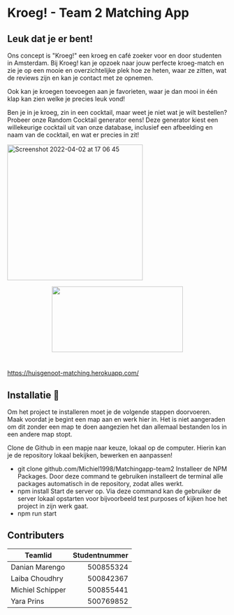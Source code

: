 # Kroeg! - Team 2 Matching App

## Leuk dat je er bent!
Ons concept is "Kroeg!" een kroeg en café zoeker voor en door studenten in Amsterdam. Bij Kroeg! kan je opzoek naar jouw perfecte kroeg-match en zie je op een mooie en overzichtelijke plek hoe ze heten, waar ze zitten, wat de reviews zijn en kan je contact met ze opnemen.

Ook kan je kroegen toevoegen aan je favorieten, waar je dan mooi in één klap kan zien welke je precies leuk vond!

Ben je in je kroeg, zin in een cocktail, maar weet je niet wat je wilt bestellen? Probeer onze Random Cocktail generator eens! Deze generator kiest een willekeurige cocktail uit van onze database, inclusief een afbeelding en naam van de cocktail, en wat er precies in zit!


<img width="310"  alt="Screenshot 2022-04-02 at 17 06 45" src="https://user-images.githubusercontent.com/47413780/161389368-559ccc51-b8a9-46f7-908d-f7d3e4f18aa4.png">

<p align="center">
  <img width="300" height="150" src="https://user-images.githubusercontent.com/27287809/160905491-753c0ffb-1a07-4eff-8670-b5b6953de374.svg">
</p>

#
https://huisgenoot-matching.herokuapp.com/

## Installatie 📎
Om het project te installeren moet je de volgende stappen doorvoeren. Maak voordat je begint een map aan en werk hier in. Het is niet aangeraden om dit zonder een map te doen aangezien het dan allemaal bestanden los in een andere map stopt.

Clone de Github in een mapje naar keuze, lokaal op de computer. Hierin kan je de repository lokaal bekijken, bewerken en aanpassen!
* git clone github.com/Michiel1998/Matchingapp-team2
Installeer de NPM Packages. Door deze command te gebruiken installeert de terminal alle packages automatisch in de repository, zodat alles werkt.
* npm install
Start de server op. Via deze command kan de gebruiker de server lokaal opstarten voor bijvoorbeeld test purposes of kijken hoe het project in zijn werk gaat.
* npm run start

## Contributers
| Teamlid | Studentnummer |
|---|---:|
| Danian Marengo | 500855324 |
| Laiba Choudhry | 500842367 |
| Michiel Schipper | 500855441 |
| Yara Prins | 500769852 |
